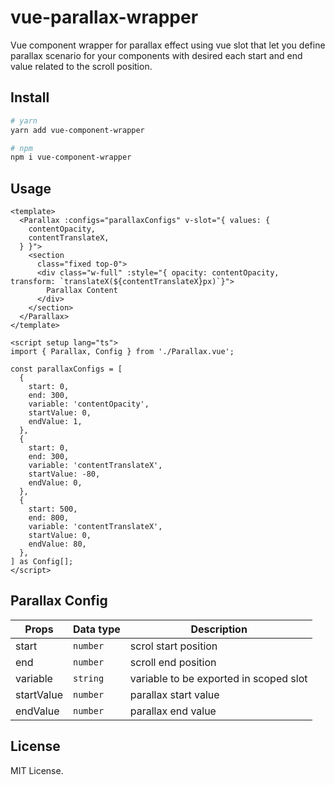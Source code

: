 # vue-parallax-wrapper
Vue component wrapper for parallax effect using vue slot that let you define parallax scenario for your components with desired each start and end value related to the scroll position.

## Install
```sh
# yarn
yarn add vue-component-wrapper

# npm
npm i vue-component-wrapper
```

## Usage
```vue
<template>
  <Parallax :configs="parallaxConfigs" v-slot="{ values: {
    contentOpacity,
    contentTranslateX,
  } }">
    <section
      class="fixed top-0">
      <div class="w-full" :style="{ opacity: contentOpacity, transform: `translateX(${contentTranslateX}px)`}">
        Parallax Content
      </div>
    </section>
  </Parallax>
</template>

<script setup lang="ts">
import { Parallax, Config } from './Parallax.vue';

const parallaxConfigs = [
  {
    start: 0,
    end: 300,
    variable: 'contentOpacity',
    startValue: 0,
    endValue: 1,
  },
  {
    start: 0,
    end: 300,
    variable: 'contentTranslateX',
    startValue: -80,
    endValue: 0,
  },
  {
    start: 500,
    end: 800,
    variable: 'contentTranslateX',
    startValue: 0,
    endValue: 80,
  },
] as Config[];
</script>
```

## Parallax Config
| Props      | Data type | Description                            |
| ---------- | --------- | -------------------------------------- |
| start      | `number`  | scrol start position                   |
| end        | `number`  | scroll end position                    |
| variable   | `string`  | variable to be exported in scoped slot |
| startValue | `number`  | parallax start value                   |
| endValue   | `number`  | parallax end value                     |

## License

MIT License.
